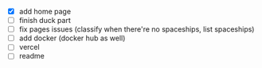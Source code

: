 - [x] add home page
- [ ] finish duck part
- [ ] fix pages issues (classify when there're no spaceships, list spaceships)
- [ ] add docker (docker hub as well)
- [ ] vercel
- [ ] readme